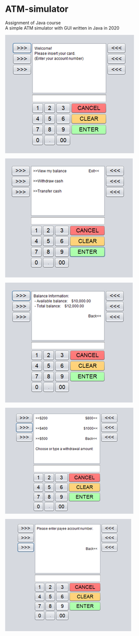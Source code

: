 # ATM-simulator
Assignment of Java course\
A simple ATM simulator with GUI written in Java in 2020

![image](https://github.com/sky92i/ATM-simulator/blob/main/img/img1.png)

![image](https://github.com/sky92i/ATM-simulator/blob/main/img/img2.png)

![image](https://github.com/sky92i/ATM-simulator/blob/main/img/img3.png)

![image](https://github.com/sky92i/ATM-simulator/blob/main/img/img4.png)

![image](https://github.com/sky92i/ATM-simulator/blob/main/img/img5.png)
